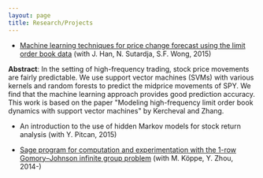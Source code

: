 ```yaml
---
layout: page
title: Research/Projects
---
```


* [Machine learning techniques for price change forecast using the limit order book data]({{site.url}}/assets/machine-learning-price-movements.pdf) (with J. Han, N. Sutardja, S.F. Wong, 2015)

<b>Abstract</b>: In the setting of high-frequency trading, stock price movements are fairly predictable. 
We use support vector machines (SVMs) with various kernels and random forests to predict the midprice movements of SPY. 
We find that the machine learning approach provides good prediction accuracy. 
This work is based on the paper "Modeling high-frequency limit order book dynamics with support vector machines" by Kercheval and Zhang.

* An introduction to the use of hidden Markov models for stock return analysis (with Y. Pitcan, 2015)

* <a href = "https://github.com/mkoeppe/infinite-group-relaxation-code">Sage program for computation and experimentation with the 1-row Gomory–Johnson infinite group problem</a> (with M. K&ouml;ppe, Y. Zhou, 2014-)
